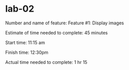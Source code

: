 # lab-02

Number and name of feature: Feature #1: Display images

Estimate of time needed to complete: 45 minutes

Start time: 11:15 am

Finish time: 12:30pm

Actual time needed to complete: 1 hr 15